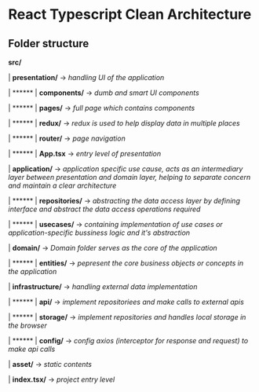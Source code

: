 # React Typescript Clean Architecture

## Folder structure
**src/**

  |	**presentation/**	-> *handling UI of the application*
  
  | ****** | **components/** -> *dumb and smart UI components*
	
  | ****** | **pages/** -> *full page which contains components*
	
  | ****** | **redux/**	-> *redux is used to help display data in multiple places*
	
  | ****** | **router/** -> *page navigation*
	
  | ****** | **App.tsx** -> *entry level of presentation*

  |	**application/**	-> *application specific use cause, acts as an intermediary layer between presentation and domain layer, helping to separate concern and maintain a clear architecture*
  
  | ****** | **repositories/**	-> *abstracting the data access layer by defining interface and abstract the data access operations required*
	
  | ****** | **usecases/** -> *containing implementation of use cases or application-specific bussiness logic and it's abstraction*

  | **domain/**	-> *Domain folder serves as the core of the application*
  
  | ****** | **entities/** -> *pepresent the core business objects or concepts in the application*
  
  | **infrastructure/**		-> *handling external data implementation*
  
  | ****** | **api/**	-> *implement repositoriees and make calls to external apis*
  
  | ****** | **storage/** -> *implement repositories and handles local storage in the browser*	
    
  | ****** | **config/** -> *config axios (interceptor for response and request) to make api calls*
  	
  | **asset/** -> *static contents*
	
  | **index.tsx/** -> *project entry level*

